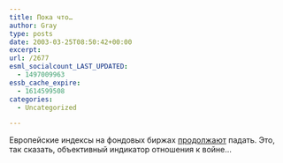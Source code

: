 ```yaml
---
title: Пока что…
author: Gray
type: posts
date: 2003-03-25T08:50:42+00:00
excerpt:
url: /2677
esml_socialcount_LAST_UPDATED:
  - 1497009963
essb_cache_expire:
  - 1614599508
categories:
  - Uncategorized

---
```








Европейские индексы на фондовых биржах <a href="http://mwprices.ft.com/custom/ft-com/html-worldindices.asp" target="_blank">продолжают</a> падать. Это, так сказать, объективный индикатор отношения к войне&#8230;